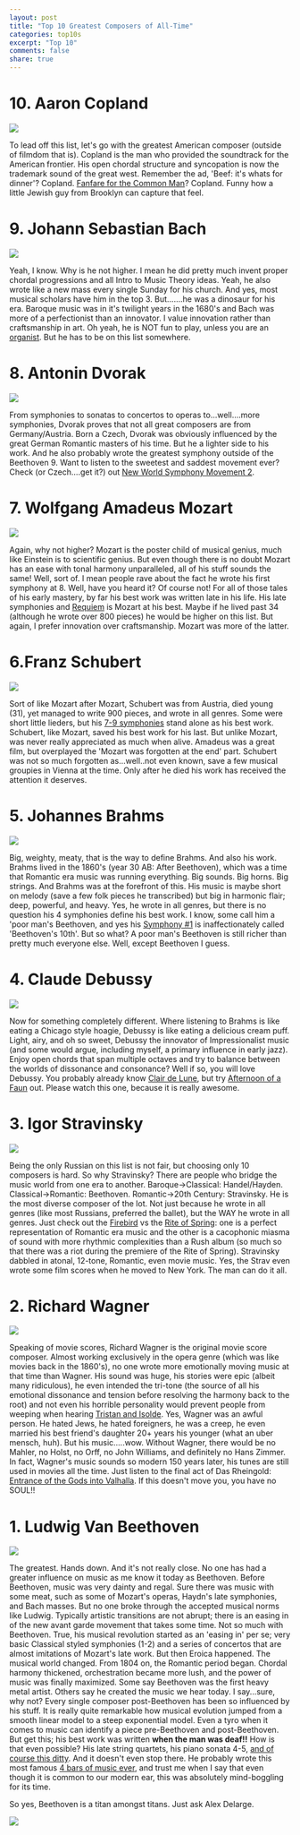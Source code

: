 ```yaml
---
layout: post
title: "Top 10 Greatest Composers of All-Time"
categories: top10s
excerpt: "Top 10"
comments: false
share: true
---
```



# 10. Aaron Copland 

![](https://swh-826d.kxcdn.com/wp-content/uploads/2011/05/Aaron-Copland.jpg)


To lead off this list, let's go with the greatest American composer (outside of filmdom that is). Copland is the man who provided the soundtrack for the American frontier. His open chordal structure and syncopation is now the trademark sound of the great west. Remember the ad, 'Beef: it's whats for dinner'? Copland. [Fanfare for the Common Man](https://www.youtube.com/watch?v=FLMVB0B1_Ts)? Copland. Funny how a little Jewish guy from Brooklyn can capture that feel.


# 9. Johann Sebastian Bach

![](http://www.harmoniousmusic.com/blog/wp-content/uploads/2012/04/js-bach-air-sheet.jpg)

Yeah, I know. Why is he not higher. I mean he did pretty much invent proper chordal progressions and all Intro to Music Theory ideas. Yeah, he also wrote like a new mass every single Sunday for his church. And yes, most musical scholars have him in the top 3. But.......he was a dinosaur for his era. Baroque music was in it's twilight years in the 1680's and Bach was more of a perfectionist than an innovator. I value innovation rather than craftsmanship in art. Oh yeah, he is NOT fun to play, unless you are an [organist](https://www.youtube.com/watch?v=ho9rZjlsyYY). But he has to be on this list somewhere.


# 8. Antonin Dvorak

![](http://assets6.classicfm.com/2012/20/antonin-dvorak--1337091953-hero-wide-0.jpg)

From symphonies to sonatas to concertos to operas to...well....more symphonies, Dvorak proves that not all great composers are from Germany/Austria. Born a Czech, Dvorak was obviously influenced by the great German Romantic masters of his time. But he a lighter side to his work. And he also probably wrote the greatest symphony outside of the Beethoven 9. Want to listen to the sweetest and saddest movement ever? Check (or Czech....get it?) out [New World Symphony Movement 2](https://www.youtube.com/watch?v=hOX15agZ3-0).




# 7. Wolfgang Amadeus Mozart


![](http://www.chateauversailles-spectacles.fr/sites/default/files/styles/largeur_page/public/symphonies-39-40-41-wolfgang-amadeus-mozart-barbara-krafft-1764-1825-c-domaine-public.jpg?itok=EsBmxUNC)


Again, why not higher? Mozart is the poster child of musical genius, much like Einstein is to scientific genius. But even though there is no doubt Mozart has an ease with tonal harmony unparalleled, all of his stuff sounds the same! Well, sort of. I mean people rave about the fact he wrote his first symphony at 8. Well, have you heard it? Of course not! For all of those tales of his early mastery, by far his best work was written late in his life. His late symphonies and [Requiem](https://www.youtube.com/watch?v=Zi8vJ_lMxQI) is Mozart at his best. Maybe if he lived past 34 (although he wrote over 800 pieces) he would be higher on this list. But again, I prefer innovation over craftsmanship. Mozart was more of the latter.



# 6.Franz Schubert 

![](http://www.famouscomposers.net/images/franz-schubert.jpg)


Sort of like Mozart after Mozart, Schubert was from Austria, died young (31), yet managed to write 900 pieces, and wrote in all genres. Some were short little lieders, but his [7-9 symphonies](https://www.youtube.com/watch?v=XjxPyVROMTs) stand alone as his best work. Schubert, like Mozart, saved his best work for his last. But unlike Mozart, was never really appreciated as much when alive. Amadeus was a great film, but overplayed the 'Mozart was forgotten at the end' part. Schubert was not so much forgotten as...well..not even known, save a few musical groupies in Vienna at the time. Only after he died his work has received the attention it deserves. 



# 5. Johannes Brahms


![](http://assets7.classicfm.com/2012/05/johannes-brahms-1327943834-view-0.jpg)

Big, weighty, meaty, that is the way to define Brahms. And also his work. Brahms lived in the 1860's (year 30 AB: After Beethoven), which was a time that Romantic era music was running everything. Big sounds. Big horns. Big strings. And Brahms was at the forefront of this. His music is maybe short on melody (save a few folk pieces he transcribed) but big in harmonic flair; deep, powerful, and heavy. Yes, he wrote in all genres, but there is no question his 4 symphonies define his best work. I know, some call him a 'poor man's Beethoven, and yes his [Symphony #1](https://www.youtube.com/watch?v=Dg6lZXoRCbE) is inaffectionately called 'Beethoven's 10th'. But so what? A poor man's Beethoven is still richer than pretty much everyone else. Well, except Beethoven I guess.


# 4. Claude Debussy

![](https://www.proprofs.com/quiz-school/topic_images/p19qlkjms499gmil66110e7ulu3.jpg)

Now for something completely different. Where listening to Brahms is like eating a Chicago style hoagie, Debussy is like eating a delicious cream puff. Light, airy, and oh so sweet, Debussy the innovator of Impressionalist music (and some would argue, including myself, a primary influence in early jazz). Enjoy open chords that span multiple octaves and try to balance between the worlds of dissonance and consonance?  Well if so, you will love Debussy. You probably already know [Clair de Lune](https://www.youtube.com/watch?v=LlvUepMa31o), but try [Afternoon of a Faun](https://www.youtube.com/watch?v=-YazhxBA7oo) out. Please watch this one, because it is really awesome. 


# 3. Igor Stravinsky

![](http://www.michael-mccooe.com/wp-content/uploads/2016/04/stravinsky.jpg)

Being the only Russian on this list is not fair, but choosing only 10 composers is hard. So why Stravinsky? There are people who bridge the music world from one era to another. Baroque->Classical: Handel/Hayden. Classical->Romantic: Beethoven. Romantic->20th Century: Stravinsky. He is the most diverse composer of the lot. Not just because he wrote in all genres (like most Russians, preferred the ballet), but the WAY he wrote in all genres. Just check out the [Firebird](https://www.youtube.com/watch?v=kd1xYKGnOEw) vs the [Rite of Spring](https://www.youtube.com/watch?v=dXKzTmFJTjs): one is a perfect representation of Romantic era music and the other is a cacophonic miasma of sound with more rhythmic complexities than a Rush album (so much so that there was a riot during the premiere of the Rite of Spring). Stravinsky dabbled in atonal, 12-tone, Romantic, even movie music. Yes, the Strav even wrote some film scores when he moved to New York. The man can do it all.

# 2. Richard Wagner

![](http://www.thegreatcourses.com/media/catalog/product/cache/1/image/800x600/0f396e8a55728e79b48334e699243c07/7/2/7290---base_image_5.1424268049.jpg)


Speaking of movie scores, Richard Wagner is the original movie score composer. Almost working exclusively in the opera genre (which was like movies back in the 1860's), no one wrote more emotionally moving music at that time than Wagner. His sound was huge, his stories were epic (albeit many ridiculous), he even intended the tri-tone (the source of all his emotional dissonance and tension before resolving the harmony back to the root) and not even his horrible personality would prevent people from weeping when hearing [Tristan and Isolde](https://www.youtube.com/watch?v=RLoHcB8A63M). Yes, Wagner was an awful person. He hated Jews, he hated foreigners, he was a creep, he even married his best friend's daughter 20+ years his younger (what an uber mensch, huh). But his music.....wow. Without Wagner, there would be no Mahler, no Holst, no Orff, no John Williams, and definitely no Hans Zimmer. In fact, Wagner's music sounds so modern 150 years later, his tunes are still used in movies all the time. Just listen to the final act of Das Rheingold: [Entrance of the Gods into Valhalla](https://www.youtube.com/watch?v=YfprcvuHoG8). If this doesn't move you, you have no SOUL!!





# 1. Ludwig Van Beethoven

![](https://oktoberfestforteens.files.wordpress.com/2015/08/bonn-beethoven.jpg)



The greatest. Hands down. And it's not really close. No one has had a greater influence on music as me know it today as Beethoven. Before Beethoven, music was very dainty and regal. Sure there was music with some meat, such as some of Mozart's operas, Haydn's late symphonies, and Bach masses. But no one broke through the accepted musical norms like Ludwig. Typically artistic transitions are not abrupt; there is an easing in of the new avant garde movement that takes some time. Not so much with Beethoven. True, his musical revolution started as an 'easing in' per se; very basic Classical styled symphonies (1-2) and a series of concertos that are almost imitations of Mozart's late work. But then Eroica happened. The musical world changed. From 1804 on, the Romantic period began. Chordal harmony thickened, orchestration became more lush, and the power of music was finally maximized. Some say Beethoven was the first heavy metal artist. Others say he created the music we hear today. I say...sure, why not? Every single composer post-Beethoven has been so influenced by his stuff. It is really quite remarkable how musical evolution jumped from a smooth linear model to a steep exponential model. Even a tyro when it comes to music can identify a piece pre-Beethoven and post-Beethoven. But get this; his best work was written **when the man was deaf!!** How is that even possible? His late string quartets, his piano sonata 4-5, [and of course this ditty](https://www.youtube.com/watch?v=-kcOpyM9cBg). And it doesn't even stop there. He probably wrote this most famous [4 bars of music ever](https://www.youtube.com/watch?v=_4IRMYuE1hI), and trust me when I say that even though it is common to our modern ear, this was absolutely mind-boggling for its time. 

So yes, Beethoven is a titan amongst titans. Just ask Alex Delarge.


![](http://siderealist.com/images/beethovenConducting.jpg)







